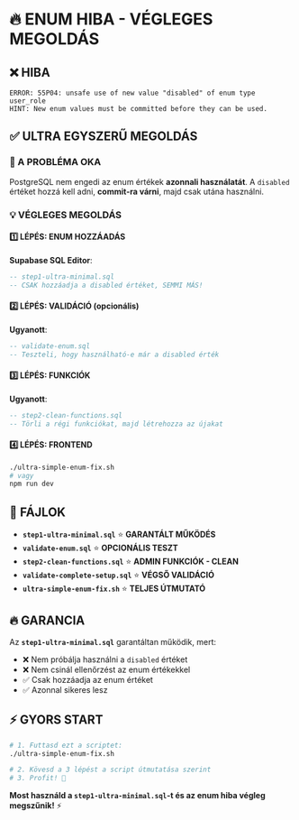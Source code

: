 # 🔥 ENUM HIBA - VÉGLEGES MEGOLDÁS

## ❌ HIBA
```
ERROR: 55P04: unsafe use of new value "disabled" of enum type user_role
HINT: New enum values must be committed before they can be used.
```

## ✅ ULTRA EGYSZERŰ MEGOLDÁS

### 🎯 A PROBLÉMA OKA
PostgreSQL nem engedi az enum értékek **azonnali használatát**. A `disabled` értéket hozzá kell adni, **commit-ra várni**, majd csak utána használni.

### 💡 VÉGLEGES MEGOLDÁS

#### 1️⃣ LÉPÉS: ENUM HOZZÁADÁS
**Supabase SQL Editor**:
```sql
-- step1-ultra-minimal.sql
-- CSAK hozzáadja a disabled értéket, SEMMI MÁS!
```

#### 2️⃣ LÉPÉS: VALIDÁCIÓ (opcionális)
**Ugyanott**:
```sql
-- validate-enum.sql
-- Teszteli, hogy használható-e már a disabled érték
```

#### 3️⃣ LÉPÉS: FUNKCIÓK
**Ugyanott**:
```sql
-- step2-clean-functions.sql
-- Törli a régi funkciókat, majd létrehozza az újakat
```

#### 4️⃣ LÉPÉS: FRONTEND
```bash
./ultra-simple-enum-fix.sh
# vagy
npm run dev
```

## 📁 FÁJLOK

- **`step1-ultra-minimal.sql`** ⭐ **GARANTÁLT MŰKÖDÉS**
- **`validate-enum.sql`** ⭐ **OPCIONÁLIS TESZT**
- **`step2-clean-functions.sql`** ⭐ **ADMIN FUNKCIÓK - CLEAN**
- **`validate-complete-setup.sql`** ⭐ **VÉGSŐ VALIDÁCIÓ**
- **`ultra-simple-enum-fix.sh`** ⭐ **TELJES ÚTMUTATÓ**

## 🔥 GARANCIA

Az **`step1-ultra-minimal.sql`** garantáltan működik, mert:
- ❌ Nem próbálja használni a `disabled` értéket
- ❌ Nem csinál ellenőrzést az enum értékekkel  
- ✅ Csak hozzáadja az enum értéket
- ✅ Azonnal sikeres lesz

## ⚡ GYORS START

```bash
# 1. Futtasd ezt a scriptet:
./ultra-simple-enum-fix.sh

# 2. Kövesd a 3 lépést a script útmutatása szerint
# 3. Profit! 🚀
```

**Most használd a `step1-ultra-minimal.sql`-t és az enum hiba végleg megszűnik!** ⚡
